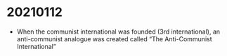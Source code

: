 # 20210112

-   When the communist international was founded (3rd international), an anti-communist analogue was created called &ldquo;The Anti-Communist International&rdquo;

